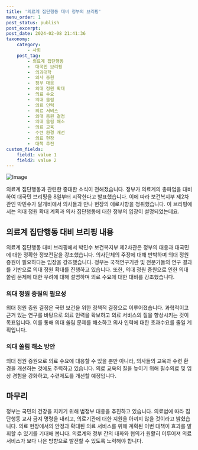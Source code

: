 ```yaml
---
title: '의료계 집단행동 대비 정부의 브리핑'
menu_order: 1
post_status: publish
post_excerpt: 
post_date: 2024-02-08 21:41:36
taxonomy:
    category:
        - 사회
    post_tag:
        - 의료계 집단행동
        -  대국민 브리핑
        -  의과대학
        -  의사 증원
        -  정부 대응
        -  의대 정원 확대
        -  의료 수요
        -  의대 쏠림
        -  의료 인력
        -  의료 서비스
        -  의대 증원 결정
        -  의대 쏠림 해소
        -  의료 교육
        -  수련 환경 개선
        -  의료 현장
        -  대책 추진
custom_fields:
    field1: value 1
    field2: value 2
---
```


![Image](https://imgnews.pstatic.net/image/119/2024/02/08/0002798330_001_20240208161401214.jpeg?type=w647)

의료계 집단행동과 관련한 중대한 소식이 전해졌습니다. 정부가 의료계의 총파업을 대비하여 대국민 브리핑을 8일부터 시작한다고 발표했습니다. 이에 따라 보건복지부 제2차관인 박민수가 달개비에서 의사들과 만나 현장의 애로사항을 청취했습니다. 이 브리핑에서는 의대 정원 확대 계획과 의사 집단행동에 대한 정부의 입장이 설명되었는데요.
## 의료계 집단행동 대비 브리핑 내용
의료계 집단행동 대비 브리핑에서 박민수 보건복지부 제2차관은 정부의 대응과 대국민에 대한 정확한 정보전달을 강조했습니다. 의사단체의 주장에 대해 반박하며 의대 정원 증원이 필요하다는 입장을 강조했습니다. 정부는 국책연구기관 및 전문가들의 연구 결과를 기반으로 의대 정원 확대를 진행하고 있습니다. 또한, 의대 정원 증원으로 인한 의대 쏠림 문제에 대한 우려에 대해 설명하며 의료 수요에 대한 대비를 강조했습니다.
### 의대 정원 증원의 필요성
의대 정원 증원 결정은 국민 보건을 위한 정책적 결정으로 이루어졌습니다. 과학적이고 근거 있는 연구를 바탕으로 의료 인력을 확보하고 의료 서비스의 질을 향상시키는 것이 목표입니다. 이를 통해 의대 쏠림 문제를 해소하고 의사 인력에 대한 초과수요를 줄일 계획입니다.
### 의대 쏠림 해소 방안
의대 정원 증원으로 의료 수요에 대응할 수 있을 뿐만 아니라, 의사들의 교육과 수련 환경을 개선하는 것에도 주력하고 있습니다. 의료 교육의 질을 높이기 위해 필수의료 및 임상 경험을 강화하고, 수련제도를 개선할 예정입니다.
## 마무리
정부는 국민의 건강을 지키기 위해 범정부 대응을 추진하고 있습니다. 의료법에 따라 집단행동 교사 금지 명령을 내리고, 의료기관에 대한 지원을 아끼지 않을 것이라고 밝혔습니다. 의료 현장에서의 안정과 확대된 의료 서비스를 위해 계획된 이번 대책이 효과를 발휘할 수 있기를 기대해 봅니다. 의료계와 정부 간의 대화와 협의가 원활히 이루어져 의료 서비스가 보다 나은 방향으로 발전할 수 있도록 노력해야 합니다.
